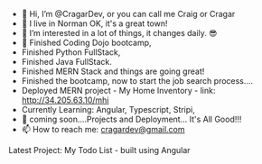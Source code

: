 - 👋 Hi, I’m @CragarDev, or you can call me Craig or Cragar
- 🚁 I live in Norman OK, it's a great town!
- 👀 I’m interested in a lot of things, it changes daily. 😎
- 🌱 Finished Coding Dojo bootcamp,
-    Finished Python FullStack,
-    Finished  Java FullStack.
-    Finished  MERN Stack and things are going great!
-    Finished the bootcamp, now to start the job search process....
-    Deployed MERN project - My Home Inventory - link: http://34.205.63.10/mhi
-    Currently Learning:  Angular, Typescript, Stripi, 
- 💞️ coming soon....Projects and Deployment... It's All Good!!!
- 📫 How to reach me: cragardev@gmail.com

Latest Project: My Todo List - built using Angular

<!---
CragarDev/CragarDev is a ✨ special ✨ repository because its `README.md` (this file) appears on your GitHub profile.
You can click the Preview link to take a look at your changes.
--->
